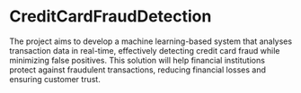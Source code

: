 # CreditCardFraudDetection
The project aims to develop a machine learning-based system that analyses transaction data
in real-time, effectively detecting credit card fraud while minimizing false positives. This
solution will help financial institutions protect against fraudulent transactions, reducing
financial losses and ensuring customer trust.
